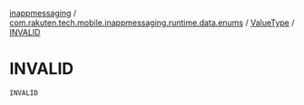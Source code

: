 [inappmessaging](../../index.md) / [com.rakuten.tech.mobile.inappmessaging.runtime.data.enums](../index.md) / [ValueType](index.md) / [INVALID](./-i-n-v-a-l-i-d.md)

# INVALID

`INVALID`